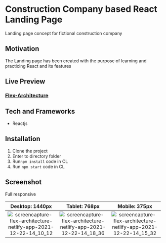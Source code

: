 # Construction Company based React Landing Page

Landing page concept for fictional construction company

## Motivation

The Landing page has been created with the purpose of learning and practicing React and its features

## Live Preview

### <a href="https://flex-architecture.netlify.app/">Flex-Architecture</a>


## Tech and Frameworks
* Reactjs

## Installation
1. Clone the project
2. Enter to directory folder
3. Run`npm install` code in CL 
4. Run `npm start` code in CL 

## Screenshot

Full responsive

Desktop: 1440px             |  Tablet: 768px            |  Mobile: 375px
:-------------------------:|:-------------------------:|:-------------------------:
![screencapture-flex-architecture-netlify-app-2021-12-22-14_10_12](https://user-images.githubusercontent.com/68350747/147039209-277cfb5a-026c-4e52-9aa6-68fbcf1dd168.png)| ![screencapture-flex-architecture-netlify-app-2021-12-22-14_18_36](https://user-images.githubusercontent.com/68350747/147039682-11ea9346-654d-4c62-981e-d51377ca797d.png) |  ![screencapture-flex-architecture-netlify-app-2021-12-22-14_15_32](https://user-images.githubusercontent.com/68350747/147039986-a8ed3747-d007-4303-92da-4af16c059fce.png)
